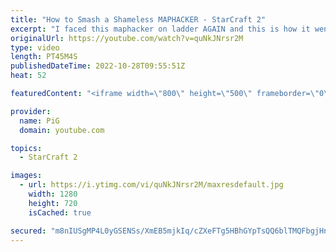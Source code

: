 ```yaml
---
title: "How to Smash a Shameless MAPHACKER - StarCraft 2"
excerpt: "I faced this maphacker on ladder AGAIN and this is how it went. Also I think I found them in my YT comments of my first video: https://youtu.be/Zx3M_K5_q6Q -- 🐷 Main Channel: https://www.youtube.com/user/PiGstarcraft 🐷 Second Channel for Learning StarCraft 2: https://www.youtube.com/c/PiGRandom --"
originalUrl: https://youtube.com/watch?v=quNkJNrsr2M
type: video
length: PT45M4S
publishedDateTime: 2022-10-28T09:55:51Z
heat: 52

featuredContent: "<iframe width=\"800\" height=\"500\" frameborder=\"0\" src=\"https://www.youtube.com/embed/quNkJNrsr2M\" allow=\"accelerometer; autoplay; encrypted-media; gyroscope; picture-in-picture\" allowfullscreen></iframe>"

provider:
  name: PiG
  domain: youtube.com

topics:
  - StarCraft 2

images:
  - url: https://i.ytimg.com/vi/quNkJNrsr2M/maxresdefault.jpg
    width: 1280
    height: 720
    isCached: true

secured: "m8nIUSgMP4L0yGSENSs/XmEB5mjkIq/cZXeFTg5HBhGYpTsQQ6blTMQFbgjHnQEI8VX6NGYSye7KGDULDJ6TIHly8cC3SkhVfvgeVzMlqNIBYd/kTDVFH+LE9mJCpF38OVXH6hPDetIEsCsK3X5BkvkdfQlIo4s6T14e6SlwASrExq7FLA1oXw3Xpib9U2j5aQ1TPVJk96+8N/O011LuDcPp0O8nv0M+y+Rs5uqcK6Ykdc534NgmYu3+c1O6jMZXTZogfgciG1mujD30DUavmiYnSj3GcqbpycfVbk8wM12DA3Gz+mF9RLS2/WOJXJ5t6J6+gBggtASGt7A8O9yDMLnVGFo7kmZ7qvQdrVHz0eZD1FYBfvfH7ZBjMhOzK2dxtmxA0+VLdtOYoy7txRjItXCqhommtdRgcuUghPExGbA=;9UUzRMvCOFPGszhECYH7Ww=="
---
```


